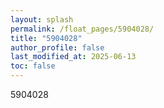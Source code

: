 ```yaml
---
layout: splash
permalink: /float_pages/5904028/
title: "5904028"
author_profile: false
last_modified_at: 2025-06-13
toc: false
---
```

 
5904028

